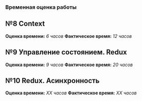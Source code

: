 ### Временная оценка работы

## №8 Context

**Оценка времени:** _6 часов_
**Фактическое время:** _12 часов_

## №9 Управление состоянием. Redux

**Оценка времени:** _9 часов_
**Фактическое время:** _20 часов_

## №10 Redux. Асинхронность

**Оценка времени:** _ХХ часов_
**Фактическое время:** _ХХ часов_